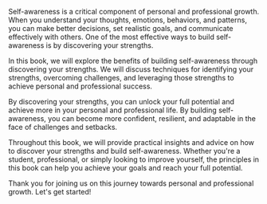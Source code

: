 
Self-awareness is a critical component of personal and professional growth. When you understand your thoughts, emotions, behaviors, and patterns, you can make better decisions, set realistic goals, and communicate effectively with others. One of the most effective ways to build self-awareness is by discovering your strengths.

In this book, we will explore the benefits of building self-awareness through discovering your strengths. We will discuss techniques for identifying your strengths, overcoming challenges, and leveraging those strengths to achieve personal and professional success.

By discovering your strengths, you can unlock your full potential and achieve more in your personal and professional life. By building self-awareness, you can become more confident, resilient, and adaptable in the face of challenges and setbacks.

Throughout this book, we will provide practical insights and advice on how to discover your strengths and build self-awareness. Whether you're a student, professional, or simply looking to improve yourself, the principles in this book can help you achieve your goals and reach your full potential.

Thank you for joining us on this journey towards personal and professional growth. Let's get started!
